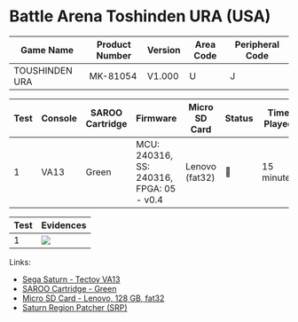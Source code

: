 # Battle Arena Toshinden URA (USA)

| Game Name      | Product Number | Version | Area Code | Peripheral Code |
| -------------- | -------------- | ------- | --------- | --------------- |
| TOUSHINDEN URA | MK-81054       | V1.000  | U         | J               |

| Test | Console | SAROO Cartridge | Firmware                                 | Micro SD Card  | Status | Time Played |
| ---- | ------- | --------------- | ---------------------------------------- | -------------- | ------ | ----------- |
| 1    | VA13    | Green           | MCU: 240316, SS: 240316, FPGA: 05 - v0.4 | Lenovo (fat32) | :100:  | 15 minutes  |

| Test | Evidences                                                                                        |
| ---- | ------------------------------------------------------------------------------------------------ |
| 1    | [![](https://img.youtube.com/vi/wG_uJ9ltENI/0.jpg)](https://www.youtube.com/watch?v=wG_uJ9ltENI) |

Links:

- [Sega Saturn - Tectoy VA13](../../../Info/Consoles/VA13/README.md)
- [SAROO Cartridge - Green](../../../Info/Cartridges/RetroGameParadiseStore/1.32F/README.md)
- [Micro SD Card - Lenovo, 128 GB, fat32](../../../Info/SdCards/Lenovo/128GB/fat32/README.md)
- [Saturn Region Patcher (SRP)](https://segaxtreme.net/resources/saturn-region-patcher.81/download)
